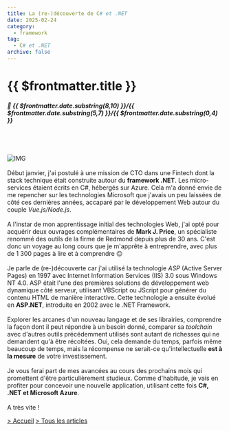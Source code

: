 ```yaml
---
title: La (re-)découverte de C# et .NET
date: 2025-02-24
category:
  - framework
tag:
  - C# et .NET
archive: false
---
```

# {{ $frontmatter.title }}
##### :calendar: {{ $frontmatter.date.substring(8,10) }}/{{ $frontmatter.date.substring(5,7) }}/{{ $frontmatter.date.substring(0,4) }}<br><br>

<br>

![IMG](/assets/img/MakJPriceBooks.webp "Ouvrages de Mark J. Price")
<br><br>
Début janvier, j'ai postulé à une mission de CTO dans une Fintech dont la stack technique était construite autour du **framework .NET**. Les micro-services étaient écrits en C#, hébergés sur Azure. Cela m'a donné envie de me repencher sur les technologies Microsoft que j'avais un peu laissées de côté ces dernières années, accaparé par le développement Web autour du couple *Vue.js/Node.js*.
<br><br>
A l'instar de mon apprentissage initial des technologies Web, j'ai opté pour acquérir deux ouvrages complémentaires de **Mark J. Price**, un spécialiste renommé des outils de la firme de Redmond depuis plus de 30 ans. C'est donc un voyage au long cours que je m'apprête à entreprendre, avec plus de 1 300 pages à lire et à comprendre :wink:
<br><br>
Je parle de (re-)découverte car j'ai utilisé la technologie *ASP* (Active Server Pages) en 1997 avec Internet Information Services (IIS) 3.0 sous Windows NT 4.0. ASP était l'une des premières solutions de développement web dynamique côté serveur, utilisant VBScript ou JScript pour générer du contenu HTML de manière interactive. Cette technologie a ensuite évolué en **ASP.NET**, introduite en 2002 avec le .NET Framework.
<br><br>
Explorer les arcanes d'un nouveau langage et de ses librairies, comprendre la façon dont il peut répondre à un besoin donné, comparer sa *toolchain* avec d'autres outils précédemment utilisés sont autant de richesses qui ne demandent qu'à être récoltées. Oui, cela demande du temps, parfois même beaucoup de temps, mais la récompense ne serait-ce qu'intellectuelle **est à la mesure** de votre investissement.
<br><br>
Je vous ferai part de mes avancées au cours des prochains mois qui promettent d'être particulièrement studieux. Comme d'habitude, je vais en profiter pour concevoir une nouvelle application, utilisant cette fois **C#, .NET et Microsoft Azure**.
<br><br>
A très vite !

[> Accueil](/) [> Tous les articles](/articles)

